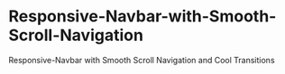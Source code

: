 # Responsive-Navbar-with-Smooth-Scroll-Navigation
Responsive-Navbar with Smooth Scroll Navigation and Cool Transitions
